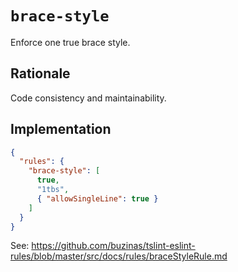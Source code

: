 # `brace-style`

Enforce one true brace style.

## Rationale

Code consistency and maintainability.

## Implementation

```json
{
  "rules": {
    "brace-style": [
      true,
      "1tbs",
      { "allowSingleLine": true }
    ]
  }
}
```

See: https://github.com/buzinas/tslint-eslint-rules/blob/master/src/docs/rules/braceStyleRule.md

